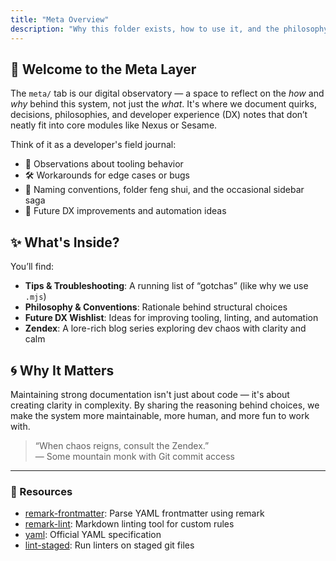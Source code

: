 ```yaml
---
title: "Meta Overview"
description: "Why this folder exists, how to use it, and the philosophy behind it."
---
```


## 🧭 Welcome to the Meta Layer

The `meta/` tab is our digital observatory — a space to reflect on the *how* and *why* behind this system, not just the *what*. It's where we document quirks, decisions, philosophies, and developer experience (DX) notes that don’t neatly fit into core modules like Nexus or Sesame.

Think of it as a developer's field journal:
- 🧪 Observations about tooling behavior
- 🛠 Workarounds for edge cases or bugs
- 🧘 Naming conventions, folder feng shui, and the occasional sidebar saga
- 🧠 Future DX improvements and automation ideas

## ✨ What's Inside?

You’ll find:
- **Tips & Troubleshooting**: A running list of “gotchas” (like why we use `.mjs`)
- **Philosophy & Conventions**: Rationale behind structural choices
- **Future DX Wishlist**: Ideas for improving tooling, linting, and automation
- **Zendex**: A lore-rich blog series exploring dev chaos with clarity and calm

## 🌀 Why It Matters

Maintaining strong documentation isn't just about code — it's about creating clarity in complexity. By sharing the reasoning behind choices, we make the system more maintainable, more human, and more fun to work with.

> “When chaos reigns, consult the Zendex.”  
> — Some mountain monk with Git commit access

---

### 🔗 Resources

- [remark-frontmatter](https://github.com/remarkjs/remark-frontmatter): Parse YAML frontmatter using remark
- [remark-lint](https://github.com/remarkjs/remark-lint): Markdown linting tool for custom rules
- [yaml](https://yaml.org/spec/): Official YAML specification
- [lint-staged](https://github.com/okonet/lint-staged): Run linters on staged git files